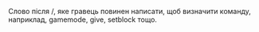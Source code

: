 Слово після /, яке гравець повинен написати, щоб визначити команду, наприклад, gamemode, give, setblock тощо.